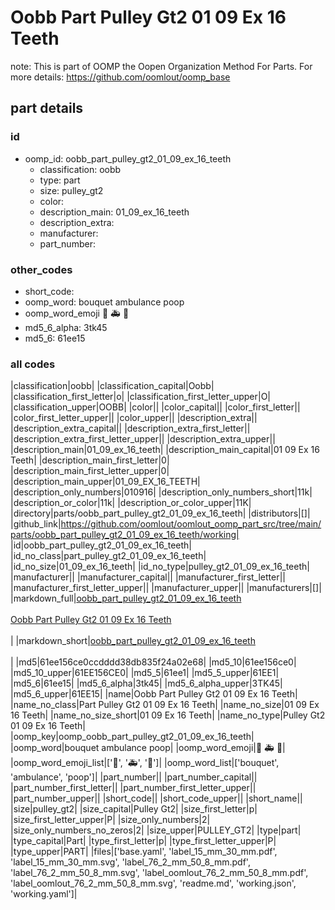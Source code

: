 # Oobb Part Pulley Gt2 01 09 Ex 16 Teeth  

note: This is part of OOMP the Oopen Organization Method For Parts. For more details: https://github.com/oomlout/oomp_base

##  part details





### id
* oomp_id: oobb_part_pulley_gt2_01_09_ex_16_teeth
  * classification: oobb
  * type: part
  * size: pulley_gt2
  * color: 
  * description_main: 01_09_ex_16_teeth
  * description_extra: 
  * manufacturer: 
  * part_number: 

### other_codes
* short_code: 
* oomp_word: bouquet ambulance poop
* oomp_word_emoji :bouquet: :ambulance: :poop:
* md5_6_alpha: 3tk45
* md5_6: 61ee15

### all codes 
|classification|oobb|
|classification_capital|Oobb|
|classification_first_letter|o|
|classification_first_letter_upper|O|
|classification_upper|OOBB|
|color||
|color_capital||
|color_first_letter||
|color_first_letter_upper||
|color_upper||
|description_extra||
|description_extra_capital||
|description_extra_first_letter||
|description_extra_first_letter_upper||
|description_extra_upper||
|description_main|01_09_ex_16_teeth|
|description_main_capital|01 09 Ex 16 Teeth|
|description_main_first_letter|0|
|description_main_first_letter_upper|0|
|description_main_upper|01_09_EX_16_TEETH|
|description_only_numbers|010916|
|description_only_numbers_short|11k|
|description_or_color|11k|
|description_or_color_upper|11K|
|directory|parts/oobb_part_pulley_gt2_01_09_ex_16_teeth|
|distributors|[]|
|github_link|https://github.com/oomlout/oomlout_oomp_part_src/tree/main/parts/oobb_part_pulley_gt2_01_09_ex_16_teeth/working|
|id|oobb_part_pulley_gt2_01_09_ex_16_teeth|
|id_no_class|part_pulley_gt2_01_09_ex_16_teeth|
|id_no_size|01_09_ex_16_teeth|
|id_no_type|pulley_gt2_01_09_ex_16_teeth|
|manufacturer||
|manufacturer_capital||
|manufacturer_first_letter||
|manufacturer_first_letter_upper||
|manufacturer_upper||
|manufacturers|[]|
|markdown_full|[oobb_part_pulley_gt2_01_09_ex_16_teeth](https://github.com/oomlout/oomlout_oomp_part_src/tree/main/parts/oobb_part_pulley_gt2_01_09_ex_16_teeth/working)<br>[](https://github.com/oomlout/oomlout_oomp_part_src/tree/main/parts/oobb_part_pulley_gt2_01_09_ex_16_teeth/working)<br>[Oobb Part Pulley Gt2 01 09 Ex 16 Teeth](https://github.com/oomlout/oomlout_oomp_part_src/tree/main/parts/oobb_part_pulley_gt2_01_09_ex_16_teeth/working)<br><br>|
|markdown_short|[oobb_part_pulley_gt2_01_09_ex_16_teeth](https://github.com/oomlout/oomlout_oomp_part_src/tree/main/parts/oobb_part_pulley_gt2_01_09_ex_16_teeth/working)<br><br>|
|md5|61ee156ce0ccdddd38db835f24a02e68|
|md5_10|61ee156ce0|
|md5_10_upper|61EE156CE0|
|md5_5|61ee1|
|md5_5_upper|61EE1|
|md5_6|61ee15|
|md5_6_alpha|3tk45|
|md5_6_alpha_upper|3TK45|
|md5_6_upper|61EE15|
|name|Oobb Part Pulley Gt2 01 09 Ex 16 Teeth|
|name_no_class|Part Pulley Gt2 01 09 Ex 16 Teeth|
|name_no_size|01 09 Ex 16 Teeth|
|name_no_size_short|01 09 Ex 16 Teeth|
|name_no_type|Pulley Gt2 01 09 Ex 16 Teeth|
|oomp_key|oomp_oobb_part_pulley_gt2_01_09_ex_16_teeth|
|oomp_word|bouquet ambulance poop|
|oomp_word_emoji|:bouquet: :ambulance: :poop:|
|oomp_word_emoji_list|[':bouquet:', ':ambulance:', ':poop:']|
|oomp_word_list|['bouquet', 'ambulance', 'poop']|
|part_number||
|part_number_capital||
|part_number_first_letter||
|part_number_first_letter_upper||
|part_number_upper||
|short_code||
|short_code_upper||
|short_name||
|size|pulley_gt2|
|size_capital|Pulley Gt2|
|size_first_letter|p|
|size_first_letter_upper|P|
|size_only_numbers|2|
|size_only_numbers_no_zeros|2|
|size_upper|PULLEY_GT2|
|type|part|
|type_capital|Part|
|type_first_letter|p|
|type_first_letter_upper|P|
|type_upper|PART|
|files|['base.yaml', 'label_15_mm_30_mm.pdf', 'label_15_mm_30_mm.svg', 'label_76_2_mm_50_8_mm.pdf', 'label_76_2_mm_50_8_mm.svg', 'label_oomlout_76_2_mm_50_8_mm.pdf', 'label_oomlout_76_2_mm_50_8_mm.svg', 'readme.md', 'working.json', 'working.yaml']|
